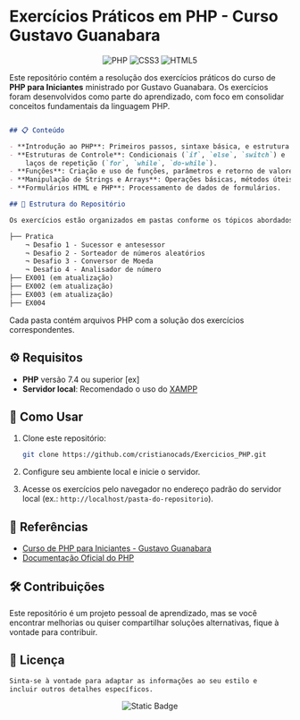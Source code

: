 # Exercícios Práticos em PHP - Curso Gustavo Guanabara

<div align="center">

![PHP](https://img.shields.io/badge/php-%23777BB4.svg?style=for-the-badge&logo=php&logoColor=white)
![CSS3](https://img.shields.io/badge/css3-%231572B6.svg?style=for-the-badge&logo=css3&logoColor=white)
![HTML5](https://img.shields.io/badge/html5-%23E34F26.svg?style=for-the-badge&logo=html5&logoColor=white)

</div>

Este repositório contém a resolução dos exercícios práticos do curso de **PHP para Iniciantes** ministrado por Gustavo Guanabara. Os exercícios foram desenvolvidos como parte do aprendizado, com foco em consolidar conceitos fundamentais da linguagem PHP.

```markdown

## 📋 Conteúdo

- **Introdução ao PHP**: Primeiros passos, sintaxe básica, e estrutura de um script PHP.
- **Estruturas de Controle**: Condicionais (`if`, `else`, `switch`) e 
    laços de repetição (`for`, `while`, `do-while`).
- **Funções**: Criação e uso de funções, parâmetros e retorno de valores.
- **Manipulação de Strings e Arrays**: Operações básicas, métodos úteis e exercícios aplicados.
- **Formulários HTML e PHP**: Processamento de dados de formulários.

## 📂 Estrutura do Repositório

Os exercícios estão organizados em pastas conforme os tópicos abordados no curso:

├── Pratica
    ¬ Desafio 1 - Sucessor e antesessor
    ¬ Desafio 2 - Sorteador de números aleatórios
    ¬ Desafio 3 - Conversor de Moeda
    ¬ Desafio 4 - Analisador de número
├── EX001 (em atualização)
├── EX002 (em atualização)
├── EX003 (em atualização)
├── EX004 

```

Cada pasta contém arquivos PHP com a solução dos exercícios correspondentes.

## ⚙️ Requisitos

- **PHP** versão 7.4 ou superior [ex]
- **Servidor local**: Recomendado o uso do [XAMPP](https://www.apachefriends.org/)

## 🚀 Como Usar

1. Clone este repositório:

   ```bash
   git clone https://github.com/cristianocads/Exercicios_PHP.git
   ```

2. Configure seu ambiente local e inicie o servidor.
3. Acesse os exercícios pelo navegador no endereço padrão do servidor local (ex.: `http://localhost/pasta-do-repositorio`).

## 📖 Referências

- [Curso de PHP para Iniciantes - Gustavo Guanabara](https://www.cursoemvideo.com/curso/php/)
- [Documentação Oficial do PHP](https://www.php.net/manual/)

## 🛠️ Contribuições

Este repositório é um projeto pessoal de aprendizado, mas se você encontrar melhorias ou quiser compartilhar soluções alternativas, fique à vontade para contribuir.

## 📜 Licença

```bash
Sinta-se à vontade para adaptar as informações ao seu estilo e 
incluir outros detalhes específicos.
```

<div align="center">

![Static Badge](https://img.shields.io/badge/Colabore%20com%20seu%20conhecimento%20%F0%9F%A4%98-%233583F0)

</div>
